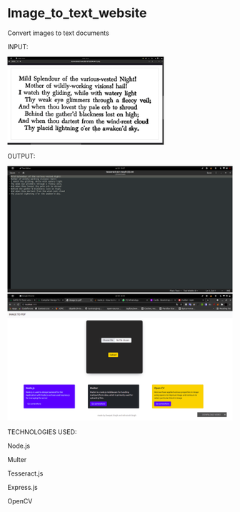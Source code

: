 # Image_to_text_website
Convert images to text documents

 INPUT: 
 
 <img src="sd.png" width="350" title="hover text">
 
 OUTPUT:
 
 <img src="Screenshot from 2021-07-22 23-27-59.png" width="850" title="hover text"> 

 <img src="Screenshot from 2021-07-22 22-54-04.png" width="850" title="hover text">
 
 TECHNOLOGIES USED:
 
 Node.js
 
 Multer
 
 Tesseract.js
 
 Express.js
 
 OpenCV
